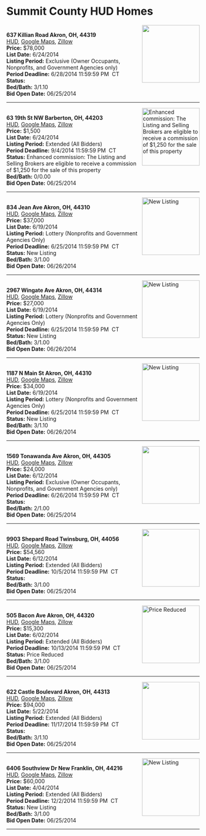 # Summit County HUD Homes

[<img alt="" src="https://www.hudhomestore.com/pages/ImageShow.aspx?Case=412-558624" align="right" style="height:150px;">](http://www.hudhomestore.com/Listing/PropertyDetails.aspx?caseNumber=412-558624)  
**637 Killian Road Akron, OH, 44319**  
[HUD](http://www.hudhomestore.com/Listing/PropertyDetails.aspx?caseNumber=412-558624), [Google Maps](http://maps.google.com/maps?q=637+Killian+Road+Akron%2C+OH%2C+44319), [Zillow](http://www.zillow.com/homes/637+Killian+Road+Akron%2C+OH%2C+44319/)  
**Price:** $78,000  
**List Date:** 6/24/2014  
**Listing Period:** Exclusive (Owner Occupants, Nonprofits, and Government Agencies only)  
**Period Deadline:** 6/28/2014 11:59:59 PM  CT  
**Status:**   
**Bed/Bath:** 3/1.10  
**Bid Open Date:** 06/25/2014

***

[<img alt="Enhanced commission: The Listing and Selling Brokers are eligible to receive a commission of $1,250 for the sale of this property" src="https://www.hudhomestore.com/pages/ImageShow.aspx?Case=412-537707" align="right" style="height:150px;">](http://www.hudhomestore.com/Listing/PropertyDetails.aspx?caseNumber=412-537707)  
**63 19th St NW Barberton, OH, 44203**  
[HUD](http://www.hudhomestore.com/Listing/PropertyDetails.aspx?caseNumber=412-537707), [Google Maps](http://maps.google.com/maps?q=63+19th+St+NW+Barberton%2C+OH%2C+44203), [Zillow](http://www.zillow.com/homes/63+19th+St+NW+Barberton%2C+OH%2C+44203/)  
**Price:** $1,500  
**List Date:** 6/24/2014  
**Listing Period:** Extended (All Bidders)  
**Period Deadline:** 9/4/2014 11:59:59 PM  CT  
**Status:** Enhanced commission: The Listing and Selling Brokers are eligible to receive a commission of $1,250 for the sale of this property  
**Bed/Bath:** 0/0.00  
**Bid Open Date:** 06/25/2014

***

[<img alt="New Listing" src="https://www.hudhomestore.com/pages/ImageShow.aspx?Case=412-592365" align="right" style="height:150px;">](http://www.hudhomestore.com/Listing/PropertyDetails.aspx?caseNumber=412-592365)  
**834 Jean Ave Akron, OH, 44310**  
[HUD](http://www.hudhomestore.com/Listing/PropertyDetails.aspx?caseNumber=412-592365), [Google Maps](http://maps.google.com/maps?q=834+Jean+Ave+Akron%2C+OH%2C+44310), [Zillow](http://www.zillow.com/homes/834+Jean+Ave+Akron%2C+OH%2C+44310/)  
**Price:** $37,000  
**List Date:** 6/19/2014  
**Listing Period:** Lottery (Nonprofits and Government Agencies Only)  
**Period Deadline:** 6/25/2014 11:59:59 PM  CT  
**Status:** New Listing  
**Bed/Bath:** 3/1.00  
**Bid Open Date:** 06/26/2014

***

[<img alt="New Listing" src="https://www.hudhomestore.com/pages/ImageShow.aspx?Case=412-520662" align="right" style="height:150px;">](http://www.hudhomestore.com/Listing/PropertyDetails.aspx?caseNumber=412-520662)  
**2967 Wingate Ave Akron, OH, 44314**  
[HUD](http://www.hudhomestore.com/Listing/PropertyDetails.aspx?caseNumber=412-520662), [Google Maps](http://maps.google.com/maps?q=2967+Wingate+Ave+Akron%2C+OH%2C+44314), [Zillow](http://www.zillow.com/homes/2967+Wingate+Ave+Akron%2C+OH%2C+44314/)  
**Price:** $27,000  
**List Date:** 6/19/2014  
**Listing Period:** Lottery (Nonprofits and Government Agencies Only)  
**Period Deadline:** 6/25/2014 11:59:59 PM  CT  
**Status:** New Listing  
**Bed/Bath:** 3/1.00  
**Bid Open Date:** 06/26/2014

***

[<img alt="New Listing" src="https://www.hudhomestore.com/pages/ImageShow.aspx?Case=412-504837" align="right" style="height:150px;">](http://www.hudhomestore.com/Listing/PropertyDetails.aspx?caseNumber=412-504837)  
**1187 N Main St Akron, OH, 44310**  
[HUD](http://www.hudhomestore.com/Listing/PropertyDetails.aspx?caseNumber=412-504837), [Google Maps](http://maps.google.com/maps?q=1187+N+Main+St+Akron%2C+OH%2C+44310), [Zillow](http://www.zillow.com/homes/1187+N+Main+St+Akron%2C+OH%2C+44310/)  
**Price:** $34,000  
**List Date:** 6/19/2014  
**Listing Period:** Lottery (Nonprofits and Government Agencies Only)  
**Period Deadline:** 6/25/2014 11:59:59 PM  CT  
**Status:** New Listing  
**Bed/Bath:** 3/1.10  
**Bid Open Date:** 06/26/2014

***

[<img alt="" src="https://www.hudhomestore.com/pages/ImageShow.aspx?Case=412-534663" align="right" style="height:150px;">](http://www.hudhomestore.com/Listing/PropertyDetails.aspx?caseNumber=412-534663)  
**1569 Tonawanda Ave Akron, OH, 44305**  
[HUD](http://www.hudhomestore.com/Listing/PropertyDetails.aspx?caseNumber=412-534663), [Google Maps](http://maps.google.com/maps?q=1569+Tonawanda+Ave+Akron%2C+OH%2C+44305), [Zillow](http://www.zillow.com/homes/1569+Tonawanda+Ave+Akron%2C+OH%2C+44305/)  
**Price:** $24,000  
**List Date:** 6/12/2014  
**Listing Period:** Exclusive (Owner Occupants, Nonprofits, and Government Agencies only)  
**Period Deadline:** 6/26/2014 11:59:59 PM  CT  
**Status:**   
**Bed/Bath:** 2/1.00  
**Bid Open Date:** 06/25/2014

***

[<img alt="" src="https://www.hudhomestore.com/pages/ImageShow.aspx?Case=412-528427" align="right" style="height:150px;">](http://www.hudhomestore.com/Listing/PropertyDetails.aspx?caseNumber=412-528427)  
**9903 Shepard Road Twinsburg, OH, 44056**  
[HUD](http://www.hudhomestore.com/Listing/PropertyDetails.aspx?caseNumber=412-528427), [Google Maps](http://maps.google.com/maps?q=9903+Shepard+Road+Twinsburg%2C+OH%2C+44056), [Zillow](http://www.zillow.com/homes/9903+Shepard+Road+Twinsburg%2C+OH%2C+44056/)  
**Price:** $54,560  
**List Date:** 6/12/2014  
**Listing Period:** Extended (All Bidders)  
**Period Deadline:** 10/5/2014 11:59:59 PM  CT  
**Status:**   
**Bed/Bath:** 3/1.00  
**Bid Open Date:** 06/25/2014

***

[<img alt="Price Reduced" src="https://www.hudhomestore.com/pages/ImageShow.aspx?Case=412-434307" align="right" style="height:150px;">](http://www.hudhomestore.com/Listing/PropertyDetails.aspx?caseNumber=412-434307)  
**505 Bacon Ave Akron, OH, 44320**  
[HUD](http://www.hudhomestore.com/Listing/PropertyDetails.aspx?caseNumber=412-434307), [Google Maps](http://maps.google.com/maps?q=505+Bacon+Ave+Akron%2C+OH%2C+44320), [Zillow](http://www.zillow.com/homes/505+Bacon+Ave+Akron%2C+OH%2C+44320/)  
**Price:** $15,300  
**List Date:** 6/02/2014  
**Listing Period:** Extended (All Bidders)  
**Period Deadline:** 10/13/2014 11:59:59 PM  CT  
**Status:** Price Reduced  
**Bed/Bath:** 3/1.00  
**Bid Open Date:** 06/25/2014

***

[<img alt="" src="https://www.hudhomestore.com/pages/ImageShow.aspx?Case=412-492396" align="right" style="height:150px;">](http://www.hudhomestore.com/Listing/PropertyDetails.aspx?caseNumber=412-492396)  
**622 Castle Boulevard Akron, OH, 44313**  
[HUD](http://www.hudhomestore.com/Listing/PropertyDetails.aspx?caseNumber=412-492396), [Google Maps](http://maps.google.com/maps?q=622+Castle+Boulevard+Akron%2C+OH%2C+44313), [Zillow](http://www.zillow.com/homes/622+Castle+Boulevard+Akron%2C+OH%2C+44313/)  
**Price:** $94,000  
**List Date:** 5/22/2014  
**Listing Period:** Extended (All Bidders)  
**Period Deadline:** 11/17/2014 11:59:59 PM  CT  
**Status:**   
**Bed/Bath:** 3/1.10  
**Bid Open Date:** 06/25/2014

***

[<img alt="New Listing" src="https://www.hudhomestore.com/pages/ImageShow.aspx?Case=412-535581" align="right" style="height:150px;">](http://www.hudhomestore.com/Listing/PropertyDetails.aspx?caseNumber=412-535581)  
**6406 Southview Dr New Franklin, OH, 44216**  
[HUD](http://www.hudhomestore.com/Listing/PropertyDetails.aspx?caseNumber=412-535581), [Google Maps](http://maps.google.com/maps?q=6406+Southview+Dr+New+Franklin%2C+OH%2C+44216), [Zillow](http://www.zillow.com/homes/6406+Southview+Dr+New+Franklin%2C+OH%2C+44216/)  
**Price:** $60,000  
**List Date:** 4/04/2014  
**Listing Period:** Extended (All Bidders)  
**Period Deadline:** 12/2/2014 11:59:59 PM  CT  
**Status:** New Listing  
**Bed/Bath:** 3/1.00  
**Bid Open Date:** 06/25/2014

***

